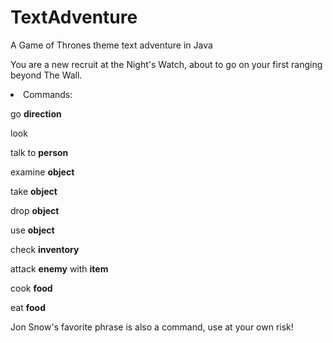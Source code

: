 # TextAdventure
A Game of Thrones theme text adventure in Java

You are a new recruit at the Night's Watch, about to go on your first ranging beyond The Wall.

<li>Commands:

<p>go <b>direction</b></p>
<p>look</p>
<p>talk to <b>person</b></p>
<p>examine <b>object</b></p>
<p>take <b>object</b></p>
<p>drop <b>object</b></p>
<p>use <b>object</b></p>
<p>check <b>inventory</b></p>
<p>attack <b>enemy</b> with <b>item</b></p>
<p>cook <b>food</b></p>
<p>eat <b>food</b></p>
</li>


Jon Snow's favorite phrase is also a command, use at your own risk!
